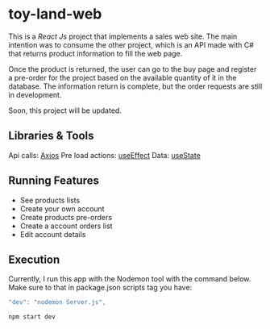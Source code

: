 # toy-land-web

This is a *React Js* project that implements a sales web site. The main intention was to consume the other project, which is an API made with C# that returns product information to fill the web page.

Once the product is returned, the user can go to the buy page and register a pre-order for the project based on the available quantity of it in the database. The information return is complete, but the order requests are still in development.

Soon, this project will be updated.

## Libraries & Tools
Api calls: [Axios](https://axios-http.com/ptbr/docs/intro)
Pre load actions: [useEffect](https://pt-br.legacy.reactjs.org/docs/hooks-effect.html)
Data: [useState](https://pt-br.legacy.reactjs.org/docs/hooks-state.html)

## Running Features
- See products lists
- Create your own account
- Create products pre-orders
- Create a account orders list
- Edit account details

## Execution

Currently, I run this app with the Nodemon tool with the command below. Make sure to that in package.json scripts tag you have:

```Javascript
"dev": "nodemon Server.js",
```
```Javascript
npm start dev
```

